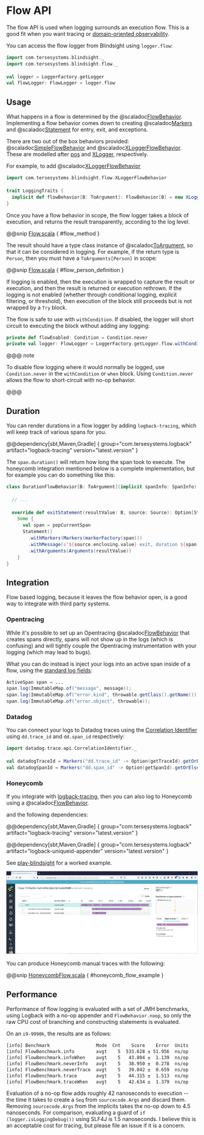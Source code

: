 # Flow API

The flow API is used when logging surrounds an execution flow.  This is a good fit when you want tracing or [domain-oriented observability](https://martinfowler.com/articles/domain-oriented-observability.html).
 
You can access the flow logger from Blindsight using `logger.flow`:

```scala
import com.tersesystems.blindsight._
import com.tersesystems.blindsight.flow._

val logger = LoggerFactory.getLogger
val flowLogger: FlowLogger = logger.flow
```

## Usage

What happens in a flow is determined by the @scaladoc[FlowBehavior](com.tersesystems.blindsight.flow.FlowBehavior).  Implementing a flow behavior comes down to creating @scaladoc[Markers](com.tersesystems.blindsight.Markers) and @scaladoc[Statement](com.tersesystems.blindsight.api.Statement) for entry, exit, and exceptions.

There are two out of the box behaviors provided: @scaladoc[SimpleFlowBehavior](com.tersesystems.blindsight.flow.SimpleFlowBehavior) and @scaladoc[XLoggerFlowBehavior](com.tersesystems.blindsight.flow.XLoggerFlowBehavior).  These are modelled after [pos](https://github.com/JohnReedLOL/pos) and [XLogger](http://www.slf4j.org/extensions.html#extended_logger), respectively.

For example, to add @scaladoc[XLoggerFlowBehavior](com.tersesystems.blindsight.flow.XLoggerFlowBehavior)

```scala
import com.tersesystems.blindsight.flow.XLoggerFlowBehavior

trait LoggingTraits {
  implicit def flowBehavior[B: ToArgument]: FlowBehavior[B] = new XLoggerFlowBehavior()
}
```

Once you have a flow behavior in scope, the flow logger takes a block of execution, and returns the result transparently, according to the log level.

@@snip [Flow.scala](../../../test/scala/example/flow/SimpleFlow.scala) { #flow_method }

The result should have a type class instance of @scaladoc[ToArgument](com.tersesystems.blindsight.ToArgument), so that it can be considered in logging.  For example, if the return type is `Person`, then you must have a `ToArguments[Person]` in scope:

@@snip [Flow.scala](../../../test/scala/example/flow/SimpleFlow.scala) { #flow_person_definition }

If logging is enabled, then the execution is wrapped to capture the result or execution, and then the result is returned or execution rethrown.  If the logging is not enabled (whether through conditional logging, explicit filtering, or threshold), then execution of the block still proceeds but is not wrapped by a `Try` block.

The flow is safe to use with `withCondition`.  If disabled, the logger will short circuit to executing the block without adding any logging:

```scala
private def flowEnabled: Condition = Condition.never
private val logger: FlowLogger = LoggerFactory.getLogger.flow.withCondition(flowEnabled)
```

@@@ note

To disable flow logging where it would normally be logged, use `Condition.never` in the `withCondition` or `when` block.  Using `Condition.never` allows the flow to short-circuit with no-op behavior.

@@@  

## Duration

You can render durations in a flow logger by adding `logback-tracing`, which will keep track of various spans for you.

@@dependency[sbt,Maven,Gradle] {
  group="com.tersesystems.logback"
  artifact="logback-tracing"
  version="latest.version"
}

The `span.duration()` will return how long the span took to execute.  The honeycomb integration mentioned below is a complete implementation, but for example you can do something like this:

```scala
class DurationFlowBehavior[B: ToArgument](implicit spanInfo: SpanInfo) extends FlowBehavior[B] {

  // ...

  override def exitStatement(resultValue: B, source: Source): Option[Statement] =
    Some {
      val span = popCurrentSpan
      Statement()
        .withMarkers(Markers(markerFactory(span)))
        .withMessage(s"${source.enclosing.value} exit, duration ${span.duration()}")
        .withArguments(Arguments(resultValue))
    }
}
```

## Integration

Flow based logging, because it leaves the flow behavior open, is a good way to integrate with third party systems.

### Opentracing

While it's possible to set up an Opentracing  @scaladoc[FlowBehavior](com.tersesystems.blindsight.flow.FlowBehavior) that creates spans directly, spans will not show up in the logs (which is confusing) and will tightly couple the Opentracing instrumentation with your logging (which may lead to bugs).
  
What you can do instead is inject your logs into an active span inside of a flow, using the [standard log fields](https://github.com/opentracing/specification/blob/master/semantic_conventions.md#log-fields-table):

```java
ActiveSpan span = ...
span.log(ImmutableMap.of("message", message));
span.log(ImmutableMap.of("error.kind", throwable.getClass().getName()));
span.log(ImmutableMap.of("error.object", throwable));
```

### Datadog

You can connect your logs to Datadog traces using the [Correlation Identifier](https://docs.datadoghq.com/tracing/connect_logs_and_traces/java/?tab=slf4jlogback#manual-trace-id-injection) using `dd.trace_id` and `dd.span_id` respectively:

```scala
import datadog.trace.api.CorrelationIdentifier._

val datadogTraceId = Markers("dd.trace_id" -> Option(getTraceId).getOrElse("0"))
val datadogSpanId = Markers("dd.span_id" -> Option(getSpanId).getOrElse("0"))
```

### Honeycomb

If you integrate with [logback-tracing](https://tersesystems.github.io/terse-logback/guide/tracing/), then you can also log to Honeycomb using a @scaladoc[FlowBehavior](com.tersesystems.blindsight.flow.FlowBehavior). 

and the following dependencies:

@@dependency[sbt,Maven,Gradle] {
  group="com.tersesystems.logback"
  artifact="logback-tracing"
  version="latest.version"
}

@@dependency[sbt,Maven,Gradle] {
  group="com.tersesystems.logback"
  artifact="logback-uniqueid-appender"
  version="latest.version"
}

See [play-blindsight](http://github.com/tersesystems/play-blindsight) for a worked example.

![trace.png](trace.png)

You can produce Honeycomb manual traces with the following:

@@snip [HoneycombFlow.scala](../../../test/scala/example/flow/HoneycombFlow.scala) { #honeycomb_flow_example }

## Performance

Performance of flow logging is evaluated with a set of JMH benchmarks, using Logback with a no-op appender and `FlowBehavior.noop`, so only the raw CPU cost of branching and constructing statements is evaluated.

On an `i9-9990k`, the results are as follows:

```
[info] Benchmark                 Mode  Cnt    Score    Error  Units
[info] FlowBenchmark.info        avgt    5  533.628 ± 51.956  ns/op
[info] FlowBenchmark.infoWhen    avgt    5   43.804 ±  1.139  ns/op
[info] FlowBenchmark.neverInfo   avgt    5   38.950 ±  0.278  ns/op
[info] FlowBenchmark.neverTrace  avgt    5   39.042 ±  0.659  ns/op
[info] FlowBenchmark.trace       avgt    5   44.315 ±  1.513  ns/op
[info] FlowBenchmark.traceWhen   avgt    5   42.634 ±  1.379  ns/op
```

Evaluation of a no-op flow adds roughly 42 nanoseconds to execution -- the time it takes to create a `Seq` from `sourcecode.Args` and discard them.  Removing `sourcecode.Args` from the implicits takes the no-op down to 4.5 nanoseconds.  For comparison, evaluating a guard of `if (logger.isLoggingDebug())` using SLF4J is 1.5 nanoseconds.  I believe this is an acceptable cost for tracing, but please file an issue if it is a concern.
